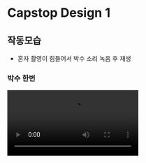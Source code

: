 # Capstop Design 1
## 작동모습
- 혼자 촬영이 힘들어서 박수 소리 녹음 후 재생
### 박수 한번
<video controls src="https://user-images.githubusercontent.com/59993347/141938156-d77e2d88-f2c2-4b87-ba73-71fd4a040d0d.mp4" type="video/mp4">

### 박수 두번
<video controls src="https://user-images.githubusercontent.com/59993347/141938173-3f7abba6-e12b-4603-9ad9-bf2732aee9e4.mp4" type="video/mp4">

### 박수 세번
<video controls src="https://user-images.githubusercontent.com/59993347/141938189-19b85294-2394-4ffe-91af-1c2b9a4e8e29.mp4" type="video/mp4">